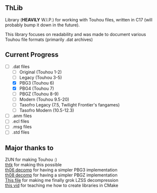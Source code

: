 ThLib
---
Library (**HEAVILY** W.I.P.) for working with Touhou files, written in C17
(will probably bump it down in the future).

This library focuses on readability and was made to document various Touhou file formats (primarily .dat archives)

Current Progress
---
- [ ] .dat files
  - [ ] Original (Touhou 1-2)
  - [ ] Legacy (Touhou 3-5)
  - [x] PBG3 (Touhou 6)
  - [x] PBG4 (Touhou 7)
  - [ ] PBGZ (Touhou 8-9)
  - [ ] Modern (Touhou 9.5-20)
  - [ ] Tasofro Legacy (7.5, Twilight Frontier's fangames)
  - [ ] Tasofro Modern (10.5-12.3)
- [ ] .anm files
- [ ] .ecl files
- [ ] .msg files
- [ ] .std files

Major thanks to
---
ZUN for making Touhou :)  
[thtk](https://github.com/thpatch/thtk) for making this possible  
[th06 decomp](https://github.com/happyhavoc/th06) for having a simpler PBG3 implementation  
[th08 decomp](https://github.com/happyhavoc/th08) for having a simpler PBGZ implementation  
[This file](https://github.com/GovanifY/PyTouhou/blob/master/pytouhou/utils/lzss.pyx) for making me finally grok LZSS decompression  
[this vid](https://www.youtube.com/watch?v=08f5Dav72aE) for teaching me how to create libraries in CMake  
